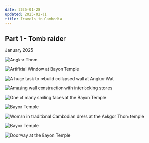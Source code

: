 ```yaml
---
date: 2025-01-28
updated: 2025-02-01
title: Travels in Cambodia
---
```

## Part 1 - Tomb raider

January 2025

![Angkor Thom](https://live.staticflickr.com/65535/54291183890_24697671e0_h_d.jpg)


<!-- more -->

![Artificial Window at Bayon Temple](https://live.staticflickr.com/65535/54290751521_c5370120c5_h_d.jpg)



![A huge task to rebuild collapsed wall at Angkor Wat](https://live.staticflickr.com/65535/54289874077_3d03bb2035_h_d.jpg)



![Amazing wall construction with interlocking stones](https://live.staticflickr.com/65535/54291000953_63b5abb39d_h_d.jpg)



![One of many smiling faces at the Bayon Temple](https://live.staticflickr.com/65535/54296589377_a00c8ddd19_h_d.jpg)



![Bayon Temple](https://live.staticflickr.com/65535/54290751196_a4f2c95a4f_h_d.jpg)


![Woman in traditional Cambodian dress at the Ankgor Thom temple](https://live.staticflickr.com/65535/54290992059_0f6d594bb4_h_d.jpg)


![Bayon Temple](https://live.staticflickr.com/65535/54290751791_02f5c8378f_h_d.jpg)



![Doorway at the Bayon Temple](https://live.staticflickr.com/65535/54290751731_22c8f7b85c_h_d.jpg)



